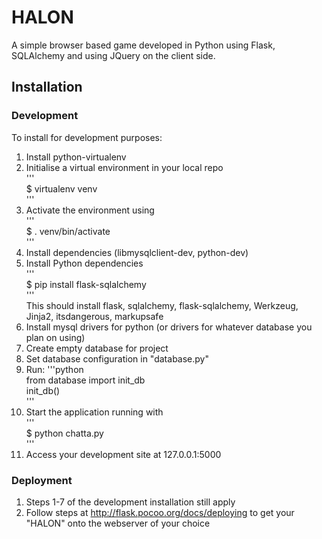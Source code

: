 HALON
======

A simple browser based game developed in Python using Flask, SQLAlchemy and using JQuery on the client side.

## Installation

### Development
To install for development purposes:  
1) Install python-virtualenv  
2) Initialise a virtual environment in your local repo  
	'''  
	$ virtualenv venv  
	'''  
3) Activate the environment using  
	'''  
	$ . venv/bin/activate  
	'''  
4) Install dependencies (libmysqlclient-dev, python-dev)  
5) Install Python dependencies  
	'''  
	$ pip install flask-sqlalchemy  
	'''   
	This should install flask, sqlalchemy, flask-sqlalchemy, Werkzeug, Jinja2, itsdangerous, markupsafe  
4) Install mysql drivers for python (or drivers for whatever database you plan on using)  
5) Create empty database for project  
6) Set database configuration in "database.py"  
7) Run: '''python  
	from database import init_db  
	init_db()  
	'''  
8) Start the application running with  
	'''  
	$ python chatta.py  
	'''  
9) Access your development site at 127.0.0.1:5000  
  
### Deployment
1) Steps 1-7 of the development installation still apply  
2) Follow steps at http://flask.pocoo.org/docs/deploying to get your "HALON" onto the webserver of your choice 
